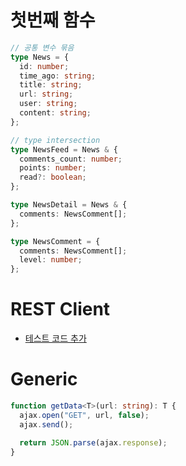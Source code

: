 # 첫번째 함수

```ts
// 공통 변수 묶음
type News = {
  id: number;
  time_ago: string;
  title: string;
  url: string;
  user: string;
  content: string;
};

// type intersection
type NewsFeed = News & {
  comments_count: number;
  points: number;
  read?: boolean;
};

type NewsDetail = News & {
  comments: NewsComment[];
};

type NewsComment = {
  comments: NewsComment[];
  level: number;
};
```

# REST Client

- [테스트 코드 추가](./../codes/hn.http)

# Generic

```ts
function getData<T>(url: string): T {
  ajax.open("GET", url, false);
  ajax.send();

  return JSON.parse(ajax.response);
}
```
